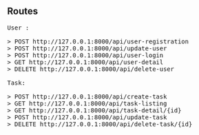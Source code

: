 

## Routes
<pre>
User :

&gt; POST http://127.0.0.1:8000/api/user-registration
&gt; POST http://127.0.0.1:8000/api/update-user
&gt; POST http://127.0.0.1:8000/api/user-login
&gt; GET http://127.0.0.1:8000/api/user-detail
&gt; DELETE http://127.0.0.1:8000/api/delete-user

Task:

&gt; POST http://127.0.0.1:8000/api/create-task
&gt; GET http://127.0.0.1:8000/api/task-listing
&gt; GET http://127.0.0.1:8000/api/task-detail/{id}
&gt; POST http://127.0.0.1:8000/api/update-task
&gt; DELETE http://127.0.0.1:8000/api/delete-task/{id}
</pre>

